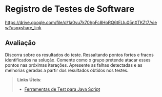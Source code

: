 # Registro de Testes de Software

https://drive.google.com/file/d/1a0vu7k70hpFc8HoRQ6tELIu05nXTKZt7/view?usp=share_link
## Avaliação

Discorra sobre os resultados do teste. Ressaltando pontos fortes e fracos identificados na solução. Comente como o grupo pretende atacar esses pontos nas próximas iterações. Apresente as falhas detectadas e as melhorias geradas a partir dos resultados obtidos nos testes.

> **Links Úteis**:
> - [Ferramentas de Test para Java Script](https://geekflare.com/javascript-unit-testing/)
